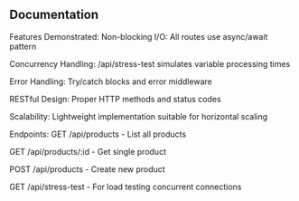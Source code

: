 ## Documentation
Features Demonstrated:
Non-blocking I/O: All routes use async/await pattern

Concurrency Handling: /api/stress-test simulates variable processing times

Error Handling: Try/catch blocks and error middleware

RESTful Design: Proper HTTP methods and status codes

Scalability: Lightweight implementation suitable for horizontal scaling

Endpoints:
GET /api/products - List all products

GET /api/products/:id - Get single product

POST /api/products - Create new product

GET /api/stress-test - For load testing concurrent connections